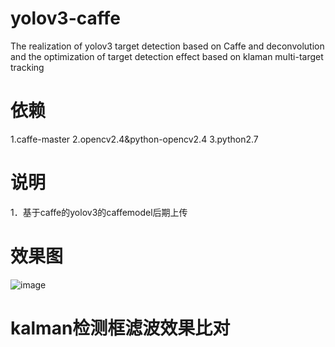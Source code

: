 # yolov3-caffe
The realization of yolov3 target detection based on Caffe and deconvolution and the optimization of target detection effect based on klaman multi-target tracking

# 依赖
1.caffe-master  2.opencv2.4&python-opencv2.4  3.python2.7 

# 说明
1．基于caffe的yolov3的caffemodel后期上传

# 效果图
![image](https://github.com/maxuehao/yolov3-caffe/blob/master/demo.png)

# kalman检测框滤波效果比对
